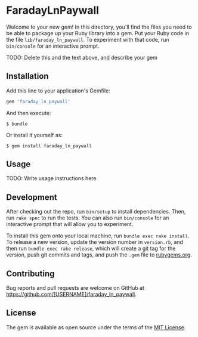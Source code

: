 # FaradayLnPaywall

Welcome to your new gem! In this directory, you'll find the files you need to be able to package up your Ruby library into a gem. Put your Ruby code in the file `lib/faraday_ln_paywall`. To experiment with that code, run `bin/console` for an interactive prompt.

TODO: Delete this and the text above, and describe your gem

## Installation

Add this line to your application's Gemfile:

```ruby
gem 'faraday_ln_paywall'
```

And then execute:

    $ bundle

Or install it yourself as:

    $ gem install faraday_ln_paywall

## Usage

TODO: Write usage instructions here

## Development

After checking out the repo, run `bin/setup` to install dependencies. Then, run `rake spec` to run the tests. You can also run `bin/console` for an interactive prompt that will allow you to experiment.

To install this gem onto your local machine, run `bundle exec rake install`. To release a new version, update the version number in `version.rb`, and then run `bundle exec rake release`, which will create a git tag for the version, push git commits and tags, and push the `.gem` file to [rubygems.org](https://rubygems.org).

## Contributing

Bug reports and pull requests are welcome on GitHub at https://github.com/[USERNAME]/faraday_ln_paywall.

## License

The gem is available as open source under the terms of the [MIT License](http://opensource.org/licenses/MIT).
